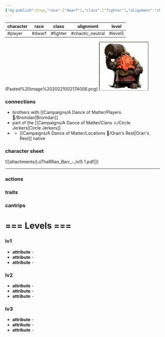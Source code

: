 ```yaml
---
{"dg-publish":true,"race":["dwarf"],"class":["fighter"],"alignment":"chaotic_neutral","level":10,"permalink":"/campaigns/a-dance-of-matter/players/lo-tha-r-ran/","dgPassFrontmatter":true}
---
```



| character | race              | class | alignment     | level   |
| --------- | ----------------- | ----- | ------------- | ------- |
| #player   | #dwarf  | #fighter | #chaotic_neutral | #level5 |


(Pasted%20image%2020221002174008.png)
![attachments/img-Lotharran.png](/img/user/attachments/img-Lotharran.png)
### connections
- brothers with [[Campaigns/A Dance of Matter/Players 👤/Bromdan\|Bromdan]]
- part of the [[Campaigns/A Dance of Matter/Clans ⚔/Circle Jerkers\|Circle Jerkers]]
- - [[Campaigns/A Dance of Matter/Locations 📌/Oran's Rest\|Oran's Rest]] native

### character sheet
![[attachments/LoThaRRan_Barr_-_lvl5 1.pdf|]]

---
### actions
### traits
### cantrips

# === Levels ===
### lv1
- **attribute** - 
- **attribute** - 
- **attribute** - 

### lv2
- **attribute** - 
- **attribute** - 
- **attribute** - 

### lv3
- **attribute** - 
- **attribute** - 
- **attribute** - 
